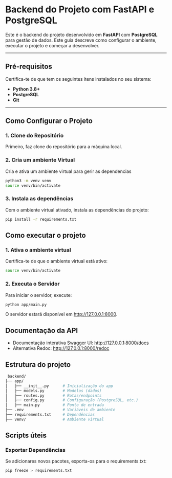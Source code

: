 # **Backend do Projeto com FastAPI e PostgreSQL**

Este é o backend do projeto desenvolvido em **FastAPI** com **PostgreSQL** para gestão de dados. Este guia descreve como configurar o ambiente, executar o projeto e começar a desenvolver.

---

## **Pré-requisitos**
Certifica-te de que tem os seguintes itens instalados no seu sistema:
- **Python 3.8+**
- **PostgreSQL**
- **Git**

---

## **Como Configurar o Projeto**

### **1. Clone do Repositório**
Primeiro, faz clone do repositório para a máquina local.

### **2. Cria um ambiente Virtual**
Cria e ativa um ambiente virtual para gerir as dependencias
```bash 
python3 -m venv venv
source venv/bin/activate
```

### **3. Instala as dependências**
Com o ambiente virtual ativado, instala as dependências do projeto:
```bash 
pip install -r requirements.txt
```


## Como executar o projeto

### **1. Ativa o ambiente virtual**
Certifica-te de que o ambiente virtual está ativo:
```bash
source venv/bin/activate
```

### **2. Executa o Servidor**
Para iniciar o servidor, execute:
```bash
python app/main.py
```
O servidor estará disponível em http://127.0.0.1:8000.


## Documentação da API
- Documentação interativa Swagger UI: http://127.0.0.1:8000/docs
- Alternativa Redoc: http://127.0.0.1:8000/redoc

## Estrutura do projeto
```bash
 backend/
├── app/
│   ├── __init__.py      # Inicialização do app
│   ├── models.py        # Modelos (dados)
│   ├── routes.py        # Rotas/endpoints
│   ├── config.py        # Configuração (PostgreSQL, etc.)
│   ├── main.py          # Ponto de entrada
├── .env                 # Variáveis de ambiente
├── requirements.txt     # Dependências
├── venv/                # Ambiente virtual
```


## Scripts úteis
### Exportar Dependências
Se adicionares novos pacotes, exporta-os para o requirements.txt:
```bash
pip freeze > requirements.txt
```
